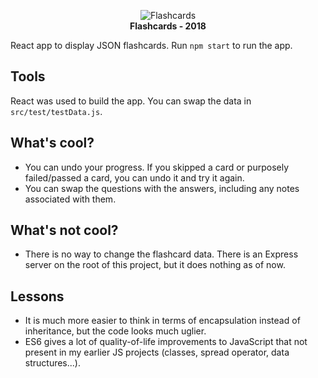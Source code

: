 <p align="center">
  <img src="https://www.ocf.berkeley.edu/~branchan/images/flashcards-1.png" alt="Flashcards"/>
  <br/>
  <b>Flashcards - 2018</b>
</p>

React app to display JSON flashcards. Run `npm start` to run the app.

## Tools
React was used to build the app. You can swap the data in `src/test/testData.js`.

## What's cool?
- You can undo your progress. If you skipped a card or purposely failed/passed a card, you can undo it and try it again.
- You can swap the questions with the answers, including any notes associated with them.

## What's not cool?
- There is no way to change the flashcard data. There is an Express server on the root of this project, but it does nothing as of now.

## Lessons
- It is much more easier to think in terms of encapsulation instead of inheritance, but the code looks much uglier.
- ES6 gives a lot of quality-of-life improvements to JavaScript that not present in my earlier JS projects (classes, spread operator, data structures...).
